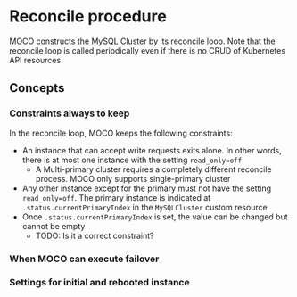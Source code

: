 Reconcile procedure
===================

MOCO constructs the MySQL Cluster by its reconcile loop.  Note that the reconcile loop is called periodically even if there is no CRUD of Kubernetes API resources.

Concepts
--------

### Constraints always to keep

In the reconcile loop, MOCO keeps the following constraints:
- An instance that can accept write requests exits alone.  In other words, there is at most one instance with the setting `read_only=off`
  - A Multi-primary cluster requires a completely different reconcile process.  MOCO only supports single-primary cluster
- Any other instance except for the primary must not have the setting `read_only=off`.  The primary instance is indicated at `.status.currentPrimaryIndex` in the `MySQLCluster` custom resource
- Once `.status.currentPrimaryIndex` is set, the value can be changed but cannot be empty
  - TODO: Is it a correct constraint?

### When MOCO can execute failover




### Settings for initial and rebooted instance
